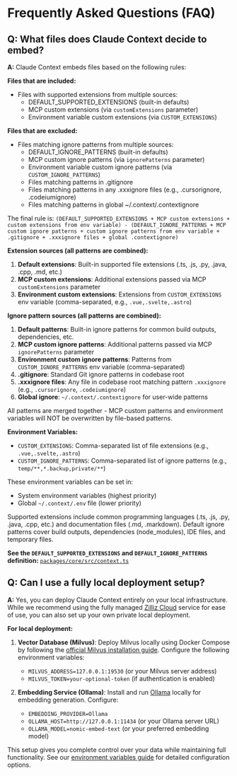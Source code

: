 # Frequently Asked Questions (FAQ)

## Q: What files does Claude Context decide to embed?

**A:** Claude Context embeds files based on the following rules:

**Files that are included:**
- Files with supported extensions from multiple sources:
  - DEFAULT_SUPPORTED_EXTENSIONS (built-in defaults)
  - MCP custom extensions (via `customExtensions` parameter)
  - Environment variable custom extensions (via `CUSTOM_EXTENSIONS`)

**Files that are excluded:**
- Files matching ignore patterns from multiple sources:
  - DEFAULT_IGNORE_PATTERNS (built-in defaults)
  - MCP custom ignore patterns (via `ignorePatterns` parameter)
  - Environment variable custom ignore patterns (via `CUSTOM_IGNORE_PATTERNS`)
  - Files matching patterns in .gitignore
  - Files matching patterns in any .xxxignore files (e.g., .cursorignore, .codeiumignore)
  - Files matching patterns in global ~/.context/.contextignore

The final rule is: `(DEFAULT_SUPPORTED_EXTENSIONS + MCP custom extensions + custom extensions from env variable) - (DEFAULT_IGNORE_PATTERNS + MCP custom ignore patterns + custom ignore patterns from env variable + .gitignore + .xxxignore files + global .contextignore)`

**Extension sources (all patterns are combined):**
1. **Default extensions**: Built-in supported file extensions (.ts, .js, .py, .java, .cpp, .md, etc.)
2. **MCP custom extensions**: Additional extensions passed via MCP `customExtensions` parameter
3. **Environment custom extensions**: Extensions from `CUSTOM_EXTENSIONS` env variable (comma-separated, e.g., `.vue,.svelte,.astro`)

**Ignore pattern sources (all patterns are combined):**
1. **Default patterns**: Built-in ignore patterns for common build outputs, dependencies, etc.
2. **MCP custom ignore patterns**: Additional patterns passed via MCP `ignorePatterns` parameter
3. **Environment custom ignore patterns**: Patterns from `CUSTOM_IGNORE_PATTERNS` env variable (comma-separated)
4. **.gitignore**: Standard Git ignore patterns in codebase root
5. **.xxxignore files**: Any file in codebase root matching pattern `.xxxignore` (e.g., `.cursorignore`, `.codeiumignore`)
6. **Global ignore**: `~/.context/.contextignore` for user-wide patterns

All patterns are merged together - MCP custom patterns and environment variables will NOT be overwritten by file-based patterns.

**Environment Variables:**
- `CUSTOM_EXTENSIONS`: Comma-separated list of file extensions (e.g., `.vue,.svelte,.astro`)
- `CUSTOM_IGNORE_PATTERNS`: Comma-separated list of ignore patterns (e.g., `temp/**,*.backup,private/**`)

These environment variables can be set in:
- System environment variables (highest priority)
- Global `~/.context/.env` file (lower priority)

Supported extensions include common programming languages (.ts, .js, .py, .java, .cpp, etc.) and documentation files (.md, .markdown). Default ignore patterns cover build outputs, dependencies (node_modules), IDE files, and temporary files.

**See the `DEFAULT_SUPPORTED_EXTENSIONS` and `DEFAULT_IGNORE_PATTERNS` definition:** [`packages/core/src/context.ts`](../../packages/core/src/context.ts)

## Q: Can I use a fully local deployment setup?

**A:** Yes, you can deploy Claude Context entirely on your local infrastructure. While we recommend using the fully managed [Zilliz Cloud](https://cloud.zilliz.com/signup?utm_source=github&utm_medium=referral&utm_campaign=2507-codecontext-readme) service for ease of use, you can also set up your own private local deployment.

**For local deployment:**

1. **Vector Database (Milvus)**: Deploy Milvus locally using Docker Compose by following the [official Milvus installation guide](https://milvus.io/docs/install_standalone-docker-compose.md). Configure the following environment variables:
   - `MILVUS_ADDRESS=127.0.0.1:19530` (or your Milvus server address)
   - `MILVUS_TOKEN=your-optional-token` (if authentication is enabled)

2. **Embedding Service (Ollama)**: Install and run [Ollama](https://ollama.com/) locally for embedding generation. Configure:
   - `EMBEDDING_PROVIDER=Ollama`
   - `OLLAMA_HOST=http://127.0.0.1:11434` (or your Ollama server URL)
   - `OLLAMA_MODEL=nomic-embed-text` (or your preferred embedding model)

This setup gives you complete control over your data while maintaining full functionality. See our [environment variables guide](../getting-started/environment-variables.md) for detailed configuration options.


